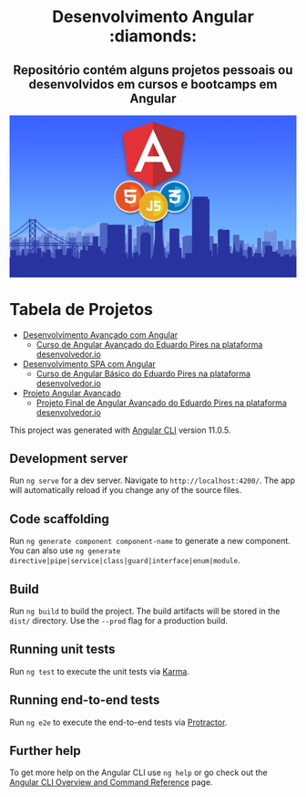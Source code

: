 <h1 align="center">Desenvolvimento Angular :diamonds:</h1>
<h2 align="center">Repositório contém alguns projetos pessoais ou desenvolvidos em cursos e bootcamps em Angular</h2>
<img align="center" src="https://github.com/PedroPadilhaPortella/Desenvolvimento_Angular/blob/main/.github/background.jpeg">



Tabela de Projetos
=================
<!--ts-->
   * [Desenvolvimento Avançado com Angular](#../../)
     * [Curso de Angular Avançado do Eduardo Pires na plataforma <a href="desenvolvedor.io">desenvolvedor.io</a>](#)
   * [Desenvolvimento SPA com Angular](#Desenvolvimento-SPA-com-Angular)
     * [Curso de Angular Básico do Eduardo Pires na plataforma <a href="desenvolvedor.io">desenvolvedor.io</a>](#)
   * [Projeto Angular Avançado](Projeto-Angular-Avançado)
     * [Projeto Final de Angular Avançado do Eduardo Pires na plataforma <a href="desenvolvedor.io">desenvolvedor.io</a>](#Projeto-Angular-Avançado)
<!--te-->

This project was generated with [Angular CLI](https://github.com/angular/angular-cli) version 11.0.5.

## Development server

Run `ng serve` for a dev server. Navigate to `http://localhost:4200/`. The app will automatically reload if you change any of the source files.

## Code scaffolding

Run `ng generate component component-name` to generate a new component. You can also use `ng generate directive|pipe|service|class|guard|interface|enum|module`.

## Build

Run `ng build` to build the project. The build artifacts will be stored in the `dist/` directory. Use the `--prod` flag for a production build.

## Running unit tests

Run `ng test` to execute the unit tests via [Karma](https://karma-runner.github.io).

## Running end-to-end tests

Run `ng e2e` to execute the end-to-end tests via [Protractor](http://www.protractortest.org/).

## Further help

To get more help on the Angular CLI use `ng help` or go check out the [Angular CLI Overview and Command Reference](https://angular.io/cli) page.
